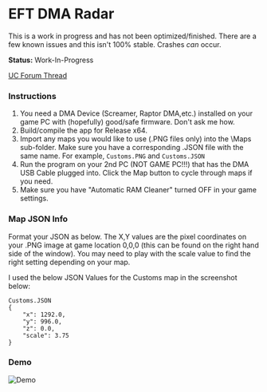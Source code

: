 # EFT DMA Radar
This is a work in progress and has not been optimized/finished. There are a few known issues and this isn't 100% stable. Crashes *can* occur.

**Status:** Work-In-Progress

[UC Forum Thread](https://www.unknowncheats.me/forum/escape-from-tarkov/482418-2d-map-dma-radar-wip.html)

### Instructions
1. You need a DMA Device (Screamer, Raptor DMA,etc.) installed on your game PC with (hopefully) good/safe firmware. Don't ask me how.
2. Build/compile the app for Release x64.
3. Import any maps you would like to use (.PNG files only) into the \Maps sub-folder. Make sure you have a corresponding .JSON file with the same name. For example, `Customs.PNG` and `Customs.JSON`
4. Run the program on your 2nd PC (NOT GAME PC!!!) that has the DMA USB Cable plugged into. Click the Map button to cycle through maps if you need.
5. Make sure you have "Automatic RAM Cleaner" turned OFF in your game settings.

### Map JSON Info
Format your JSON as below. The X,Y values are the pixel coordinates on your .PNG image at game location 0,0,0 (this can be found on the right hand side of the window). You may need to play with the scale value to find the right setting depending on your map.

I used the below JSON Values for the Customs map in the screenshot below:
```
Customs.JSON
{
	"x": 1292.0,
	"y": 996.0,
	"z": 0.0,
	"scale": 3.75
}
```

### Demo
![Demo](https://user-images.githubusercontent.com/42287509/148650370-8ab172e4-f303-4897-96ca-b690afa897b2.png)
